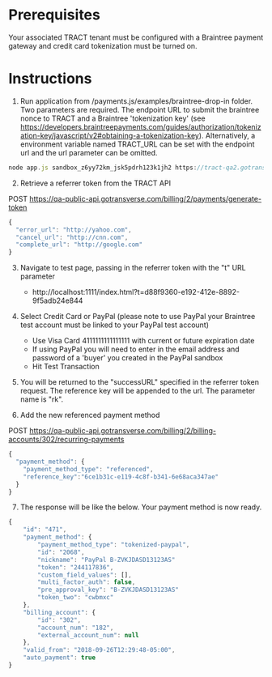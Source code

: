 # Prerequisites

Your associated TRACT tenant must be configured with a Braintree payment gateway and credit card tokenization must be turned on. 

# Instructions

1. Run application from /payments.js/examples/braintree-drop-in folder.
   Two parameters are required. The endpoint URL to submit the braintree nonce to TRACT and a Braintree 'tokenization key' (see https://developers.braintreepayments.com/guides/authorization/tokenization-key/javascript/v2#obtaining-a-tokenization-key).
   Alternatively, a environment variable named TRACT_URL can be set with the endpoint url and the url parameter can be omitted.
````javascript
node app.js sandbox_z6yy72km_jsk5pdrh123k1jh2 https://tract-qa2.gotransverse.com/t/s/p/1.0/hosted-payment/submitBraintreeNonce 
````
2. Retrieve a referrer token from the TRACT API        

POST https://qa-public-api.gotransverse.com/billing/2/payments/generate-token
```javascript
{
  "error_url": "http://yahoo.com",
  "cancel_url": "http://cnn.com",
  "complete_url": "http://google.com"
}
```

3. Navigate to test page, passing in the referrer token with the "t" URL parameter
    * http://localhost:1111/index.html?t=d88f9360-e192-412e-8892-9f5adb24e844

4. Select Credit Card or PayPal (please note to use PayPal your Braintree test account must be linked to your PayPal test account)  
    * Use Visa Card 4111111111111111 with current or future expiration date
    * If using PayPal you will need to enter in the email address and password of a 'buyer' you created in the PayPal sandbox
    * Hit Test Transaction

5. You will be returned to the "successURL" specified in the referrer token request. The reference key will be appended to the url. The parameter name is "rk".

6. Add the new referenced payment method

POST https://qa-public-api.gotransverse.com/billing/2/billing-accounts/302/recurring-payments

```javascript
{
  "payment_method": {
    "payment_method_type": "referenced",
    "reference_key":"6ce1b31c-e119-4c8f-b341-6e68aca347ae"
  }
}
```

7. The response will be like the below. Your payment method is now ready.

```javascript
{
    "id": "471",
    "payment_method": {
        "payment_method_type": "tokenized-paypal",
        "id": "2068",
        "nickname": "PayPal B-ZVKJDASD13123AS"
        "token": "244117836",
        "custom_field_values": [],
        "multi_factor_auth": false,
        "pre_approval_key": "B-ZVKJDASD13123AS"
        "token_two": "cwbmxc"
    },
    "billing_account": {
        "id": "302",
        "account_num": "182",
        "external_account_num": null
    },
    "valid_from": "2018-09-26T12:29:48-05:00",
    "auto_payment": true
}
```


